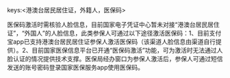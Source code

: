 keys:<港澳台居民居住证，外籍人，医保码>

医保码激活时需核验人脸信息，目前国家电子凭证中心暂未对接“港澳台居民居住证”，“外国人”的人脸信息，此类参保人可通过以下途径激活医保码：1、目前支付宝app已支持港澳台居民居住证参保人激活医保码（该渠道人脸信息由渠道自行提供）。2、目前国家医保信息平台已开通“医保码激活”功能，可为激活时无法通过人脸认证的情况提供技术支撑。医保局经办窗口为参保人激活后，参保人可通过短信发送的账号密码登录国家医保服务app使用医保码。
